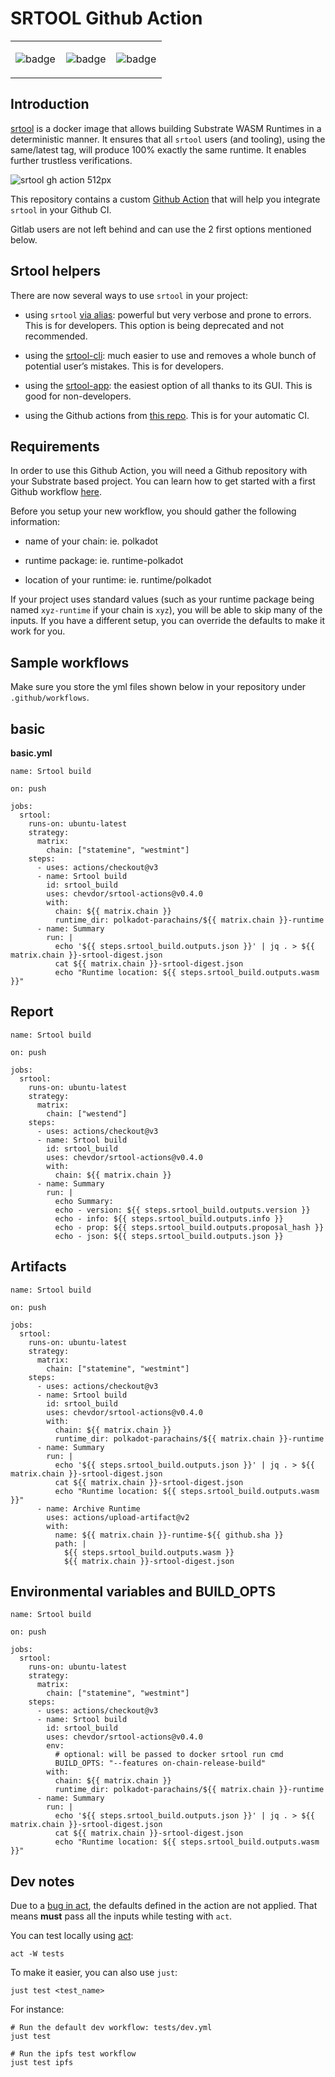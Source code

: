# SRTOOL Github Action

<table>
<colgroup>
<col style="width: 33%" />
<col style="width: 33%" />
<col style="width: 33%" />
</colgroup>
<tbody>
<tr class="odd">
<td style="text-align: left;"><p><img src="https://github.com/chevdor/srtool-actions/actions/workflows/bridges.yml/badge.svg?branch=master" alt="badge" /></p></td>
<td style="text-align: left;"><p><img src="https://github.com/chevdor/srtool-actions/actions/workflows/cumulus.yml/badge.svg?branch=master" alt="badge" /></p></td>
<td style="text-align: left;"><p><img src="https://github.com/chevdor/srtool-actions/actions/workflows/polkadot.yml/badge.svg?branch=master" alt="badge" /></p></td>
</tr>
</tbody>
</table>

## Introduction

[srtool](https://github.com/chevdor/srtool) is a docker image that allows building Substrate WASM Runtimes in a deterministic manner. It ensures that all `srtool` users (and tooling), using the same/latest tag, will produce 100% exactly the same runtime. It enables further trustless verifications.

![srtool gh action 512px](resources/logo/srtool-gh-action_512px.png)

This repository contains a custom [Github Action](https://docs.github.com/en/actions) that will help you integrate `srtool` in your Github CI.

Gitlab users are not left behind and can use the 2 first options mentioned below.

## Srtool helpers

There are now several ways to use `srtool` in your project:

-   using `srtool` [via alias](https://github.com/chevdor/srtool#user-content-using-an-alias): powerful but very verbose and prone to errors. This is for developers. This option is being deprecated and not recommended.

-   using the [srtool-cli](https://github.com/chevdor/srtool-cli): much easier to use and removes a whole bunch of potential user’s mistakes. This is for developers.

-   using the [srtool-app](https://github.com/chevdor/srtool-app): the easiest option of all thanks to its GUI. This is good for non-developers.

-   using the Github actions from [this repo](https://github.com/chevdor/srtool-actions). This is for your automatic CI.

## Requirements

In order to use this Github Action, you will need a Github repository with your Substrate based project. You can learn how to get started with a first Github workflow [here](https://docs.github.com/en/actions/quickstart).

Before you setup your new workflow, you should gather the following information:

-   name of your chain: ie. polkadot

-   runtime package: ie. runtime-polkadot

-   location of your runtime: ie. runtime/polkadot

If your project uses standard values (such as your runtime package being named `xyz-runtime` if your chain is `xyz`), you will be able to skip many of the inputs. If you have a different setup, you can override the defaults to make it work for you.

## Sample workflows

Make sure you store the yml files shown below in your repository under `.github/workflows`.

## basic

**basic.yml**

    name: Srtool build

    on: push

    jobs:
      srtool:
        runs-on: ubuntu-latest
        strategy:
          matrix:
            chain: ["statemine", "westmint"]
        steps:
          - uses: actions/checkout@v3
          - name: Srtool build
            id: srtool_build
            uses: chevdor/srtool-actions@v0.4.0
            with:
              chain: ${{ matrix.chain }}
              runtime_dir: polkadot-parachains/${{ matrix.chain }}-runtime
          - name: Summary
            run: |
              echo '${{ steps.srtool_build.outputs.json }}' | jq . > ${{ matrix.chain }}-srtool-digest.json
              cat ${{ matrix.chain }}-srtool-digest.json
              echo "Runtime location: ${{ steps.srtool_build.outputs.wasm }}"

## Report

    name: Srtool build

    on: push

    jobs:
      srtool:
        runs-on: ubuntu-latest
        strategy:
          matrix:
            chain: ["westend"]
        steps:
          - uses: actions/checkout@v3
          - name: Srtool build
            id: srtool_build
            uses: chevdor/srtool-actions@v0.4.0
            with:
              chain: ${{ matrix.chain }}
          - name: Summary
            run: |
              echo Summary:
              echo - version: ${{ steps.srtool_build.outputs.version }}
              echo - info: ${{ steps.srtool_build.outputs.info }}
              echo - prop: ${{ steps.srtool_build.outputs.proposal_hash }}
              echo - json: ${{ steps.srtool_build.outputs.json }}

## Artifacts

    name: Srtool build

    on: push

    jobs:
      srtool:
        runs-on: ubuntu-latest
        strategy:
          matrix:
            chain: ["statemine", "westmint"]
        steps:
          - uses: actions/checkout@v3
          - name: Srtool build
            id: srtool_build
            uses: chevdor/srtool-actions@v0.4.0
            with:
              chain: ${{ matrix.chain }}
              runtime_dir: polkadot-parachains/${{ matrix.chain }}-runtime
          - name: Summary
            run: |
              echo '${{ steps.srtool_build.outputs.json }}' | jq . > ${{ matrix.chain }}-srtool-digest.json
              cat ${{ matrix.chain }}-srtool-digest.json
              echo "Runtime location: ${{ steps.srtool_build.outputs.wasm }}"
          - name: Archive Runtime
            uses: actions/upload-artifact@v2
            with:
              name: ${{ matrix.chain }}-runtime-${{ github.sha }}
              path: |
                ${{ steps.srtool_build.outputs.wasm }}
                ${{ matrix.chain }}-srtool-digest.json

## Environmental variables and BUILD\_OPTS

    name: Srtool build

    on: push

    jobs:
      srtool:
        runs-on: ubuntu-latest
        strategy:
          matrix:
            chain: ["statemine", "westmint"]
        steps:
          - uses: actions/checkout@v3
          - name: Srtool build
            id: srtool_build
            uses: chevdor/srtool-actions@v0.4.0
            env:
              # optional: will be passed to docker srtool run cmd
              BUILD_OPTS: "--features on-chain-release-build"
            with:
              chain: ${{ matrix.chain }}
              runtime_dir: polkadot-parachains/${{ matrix.chain }}-runtime
          - name: Summary
            run: |
              echo '${{ steps.srtool_build.outputs.json }}' | jq . > ${{ matrix.chain }}-srtool-digest.json
              cat ${{ matrix.chain }}-srtool-digest.json
              echo "Runtime location: ${{ steps.srtool_build.outputs.wasm }}"

## Dev notes

Due to a [bug in act](https://github.com/nektos/act/issues/655), the defaults defined in the action are not applied. That means **must** pass all the inputs while testing with `act`.

You can test locally using [act](https://github.com/nektos/act):

    act -W tests

To make it easier, you can also use `just`:

    just test <test_name>

For instance:

    # Run the default dev workflow: tests/dev.yml
    just test

    # Run the ipfs test workflow
    just test ipfs

